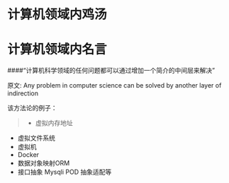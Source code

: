 # 计算机领域内鸡汤

# 计算机领域内名言

####“计算机科学领域的任何问题都可以通过增加一个简介的中间层来解决”

原文:
Any problem in computer science can be solved by another layer of indirection

该方法论的例子：
> * 虚拟内存地址
* 虚拟文件系统
* 虚拟机 
* Docker
* 数据对象映射ORM
* 接口抽象  Mysqli POD 抽象适配等


